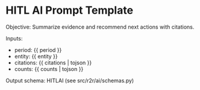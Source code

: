 # HITL AI Prompt Template

Objective: Summarize evidence and recommend next actions with citations.

Inputs:

- period: {{ period }}
- entity: {{ entity }}
- citations: {{ citations | tojson }}
- counts: {{ counts | tojson }}

Output schema: HITLAI (see src/r2r/ai/schemas.py)
